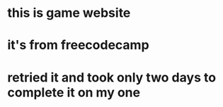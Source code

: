 # this is game website
# it's from freecodecamp 
# retried it and took only two days to complete it on my one 
